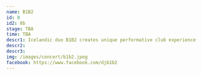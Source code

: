 ```yaml
---
name: B1B2
id: 8
id2: 8b
stage: TBA
time: TBA
descr1: Icelandic duo B1B2 creates unique performative club experience playing on all the senses. Formed in 2018 the girls had been playing in various underground parties in Cape Town and Denmark before kicking it off at Iceland Airwaves, making the crowd hungry for more. B1B2 are thrilled to be back for LungA 2022!!
descr2:
descr3:
img: /images/concert/b1b2.jpeg
facebook: https://www.facebook.com/djb1b2
---
```

